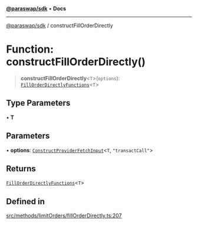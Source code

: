 [**@paraswap/sdk**](../README.md) • **Docs**

***

[@paraswap/sdk](../globals.md) / constructFillOrderDirectly

# Function: constructFillOrderDirectly()

> **constructFillOrderDirectly**\<`T`\>(`options`): [`FillOrderDirectlyFunctions`](../type-aliases/FillOrderDirectlyFunctions.md)\<`T`\>

## Type Parameters

• **T**

## Parameters

• **options**: [`ConstructProviderFetchInput`](../interfaces/ConstructProviderFetchInput.md)\<`T`, `"transactCall"`\>

## Returns

[`FillOrderDirectlyFunctions`](../type-aliases/FillOrderDirectlyFunctions.md)\<`T`\>

## Defined in

[src/methods/limitOrders/fillOrderDirectly.ts:207](https://github.com/paraswap/paraswap-sdk/blob/master/src/methods/limitOrders/fillOrderDirectly.ts#L207)
